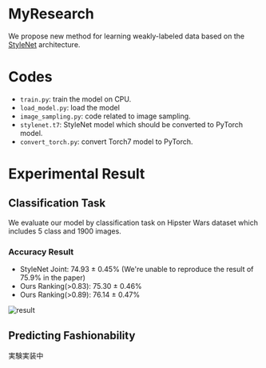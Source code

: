 # MyResearch
We propose new method for learning weakly-labeled data based on the [StyleNet](http://hi.cs.waseda.ac.jp/~esimo/publications/SimoSerraCVPR2016.pdf) architecture.

# Codes
- `train.py`: train the model on CPU.
- `load_model.py`: load the model
- `image_sampling.py`: code related to image sampling.
- `stylenet.t7`: StyleNet model which should be converted to PyTorch model.
- `convert_torch.py`: convert Torch7 model to PyTorch.

# Experimental Result
## Classification Task
We evaluate our model by classification task on Hipster Wars dataset which includes 5 class and 1900 images.

### Accuracy Result
- StyleNet Joint:       74.93 ± 0.45% (We're unable to reproduce the result of 75.9% in the paper)
- Ours Ranking(>0.83):  75.30 ± 0.46%
- Ours Ranking(>0.89):  76.14 ± 0.47%

![result](https://i.imgur.com/c4CU2wV.png)

## Predicting Fashionability
実験実装中
